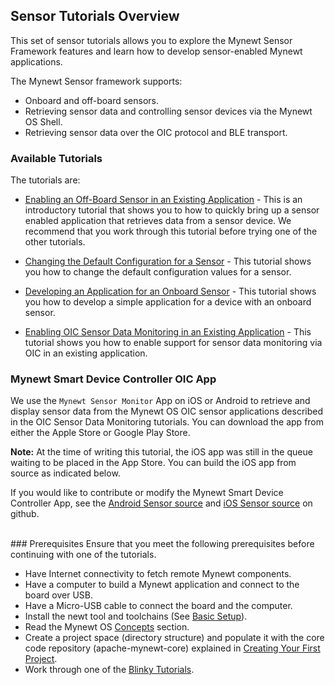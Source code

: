## Sensor Tutorials Overview

This set of sensor tutorials allows you to explore the Mynewt Sensor Framework features and learn how to develop sensor-enabled Mynewt applications.

The Mynewt Sensor framework supports:

* Onboard and off-board sensors.
* Retrieving sensor data and controlling sensor devices via the Mynewt OS Shell.
* Retrieving sensor data over the OIC protocol and BLE transport.

### Available Tutorials

The tutorials are:

* [Enabling an Off-Board Sensor in an Existing Application](/os/tutorials/sensors/sensor_nrf52_bno055.md) -  This is an introductory tutorial that shows you to how to quickly bring up a sensor enabled application that retrieves data from a sensor device. We recommend that you work through this tutorial before trying one of the other tutorials.

* [Changing the Default Configuration for a Sensor](/os/tutorials/sensors/sensor_offboard_config.md) -  This tutorial shows you how to change the default configuration values for a sensor. 

* [Developing an Application for an Onboard Sensor](/os/tutorials/sensors/sensor_thingy_lis2dh12_onb.md) -  This tutorial shows you how to develop a simple application for a device with an onboard sensor.

* [Enabling OIC Sensor Data Monitoring in an Existing Application](/os/tutorials/sensors/sensor_oic_overview.md) - This tutorial shows you how to enable support for sensor data monitoring via OIC in an existing application.

### Mynewt Smart Device Controller OIC App

We use the `Mynewt Sensor Monitor` App on iOS or Android to retrieve and display sensor data from the Mynewt OS OIC sensor applications described in the OIC Sensor Data Monitoring tutorials. You can download the app from either the Apple Store or Google Play Store. 

**Note:** At the time of writing this tutorial, the iOS app was still in the queue waiting to be placed in the App Store. You can build the iOS app from source as indicated below.

If you would like to contribute or modify the Mynewt Smart Device Controller App, see the [Android Sensor source](https://github.com/runtimeco/android_sensor) and [iOS Sensor source](https://github.com/runtimeco/iOS_oic) on github.

<br>
### Prerequisites
Ensure that you meet the following prerequisites before continuing with one of the tutorials. 

* Have Internet connectivity to fetch remote Mynewt components.
* Have a computer to build a Mynewt application and connect to the board over USB.
* Have a Micro-USB cable to connect the board and the computer.
* Install the newt tool and toolchains (See [Basic Setup](/os/get_started/get_started.md)).
* Read the Mynewt OS [Concepts](/os/get_started/vocabulary.md) section. 
* Create a project space (directory structure) and populate it with the core code repository (apache-mynewt-core) explained in [Creating Your First Project](/os/get_started/project_create).
* Work through one of the [Blinky Tutorials](/os/tutorials/blinky.md).
<br>

